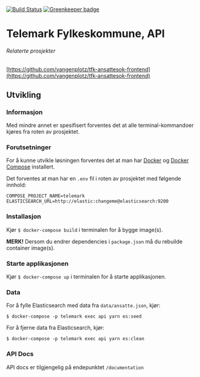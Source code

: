 [![Build Status](https://travis-ci.org/vangenplotz/tfk-ansattesok-backend.svg?branch=master)](https://travis-ci.org/vangenplotz/tfk-ansattesok-backend)
[![Greenkeeper badge](https://badges.greenkeeper.io/vangenplotz/tfk-ansattesok-backend.svg)](https://greenkeeper.io/)

# Telemark Fylkeskommune, API
###### Relaterte prosjekter
[https://github.com/vangenplotz/tfk-ansattesok-frontend](https://github.com/vangenplotz/tfk-ansattesok-frontend)

## Utvikling
### Informasjon
Med mindre annet er spesifisert forventes det at alle terminal-kommandoer kjøres fra roten av prosjektet.

### Forutsetninger
For å kunne utvikle løsningen forventes det at man har [Docker](https://docker.com) og [Docker Compose](https://docs.docker.com/compose/) installert.

Det forventes at man har en `.env` fil i roten av prosjektet med følgende innhold:

```
COMPOSE_PROJECT_NAME=telemark
ELASTICSEARCH_URL=http://elastic:changeme@elasticsearch:9200
```

### Installasjon
Kjør `$ docker-compose build` i terminalen for å bygge image(s).

**MERK!** Dersom du endrer dependencies i `package.json` må du rebuilde container image(s).

### Starte applikasjonen

Kjør `$ docker-compose up` i terminalen for å starte applikasjonen.

### Data

For å fylle Elasticsearch med data fra `data/ansatte.json`, kjør:

`$ docker-compose -p telemark exec api yarn es:seed`

For å fjerne data fra Elasticsearch, kjør:

`$ docker-compose -p telemark exec api yarn es:clean`

### API Docs
API docs er tilgjengelig på endepunktet `/documentation`